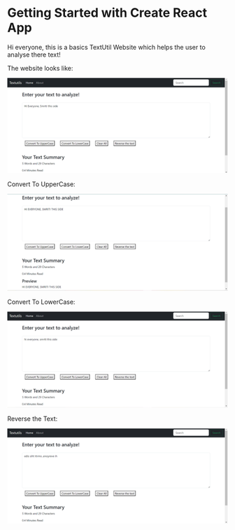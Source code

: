 # Getting Started with Create React App

Hi everyone, this is a basics TextUtil Website which helps the user to analyse there text!

The website looks like:

![Looks Like](image-1.png)

Convert To UpperCase:

![UpperCase](image-2.png)

Convert To LowerCase:

![Lowercase](image-3.png)

Reverse the Text:

![Reversed](image-4.png)
